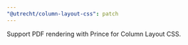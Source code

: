```yaml
---
"@utrecht/column-layout-css": patch
---
```


Support PDF rendering with Prince for Column Layout CSS.
